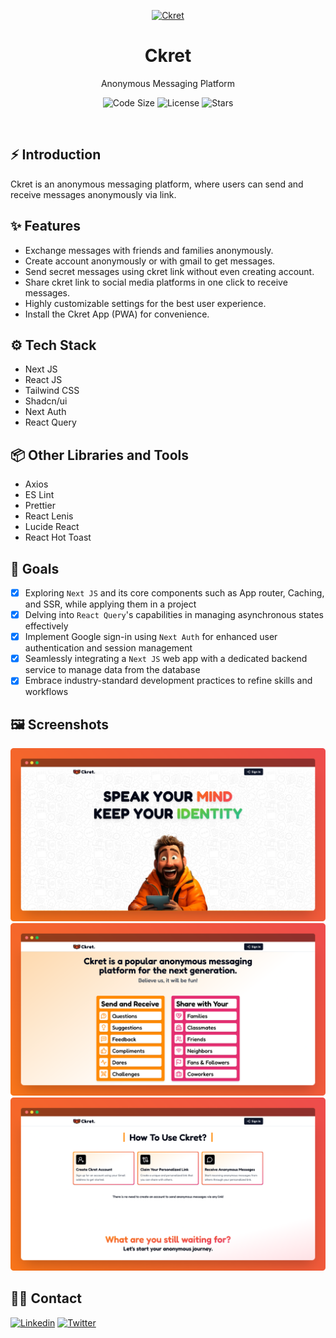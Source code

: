 <p align="center">
    <a href="https://ckret.xyz">
        <img alt="Ckret" width="100" src="./src/app/icon.ico">
    </a>
</p>

<div align="center">
    <h1>Ckret</h1>
    <p>Anonymous Messaging Platform</p>
</div>

<p align="center">
    <img src="https://img.shields.io/github/languages/code-size/s4shibam/ckret?style=flat-square" alt="Code Size">
    <img src="https://img.shields.io/github/license/s4shibam/ckret?style=flat-square" alt="License">
    <img src="https://img.shields.io/github/stars/s4shibam/ckret?style=flat-square&logo=github" alt="Stars">
</p>

<br />

## ⚡ Introduction

Ckret is an anonymous messaging platform, where users can send and receive messages anonymously via link.

## ✨ Features

- Exchange messages with friends and families anonymously.
- Create account anonymously or with gmail to get messages.
- Send secret messages using ckret link without even creating account.
- Share ckret link to social media platforms in one click to receive messages.
- Highly customizable settings for the best user experience.
- Install the Ckret App (PWA) for convenience.

## ⚙️ Tech Stack

- Next JS
- React JS
- Tailwind CSS
- Shadcn/ui
- Next Auth
- React Query

## 📦 Other Libraries and Tools

- Axios
- ES Lint
- Prettier
- React Lenis
- Lucide React
- React Hot Toast

## 🎯 Goals

- [x] Exploring `Next JS` and its core components such as App router, Caching, and SSR, while applying them in a project
- [x] Delving into `React Query`'s capabilities in managing asynchronous states effectively
- [x] Implement Google sign-in using `Next Auth` for enhanced user authentication and session management
- [x] Seamlessly integrating a `Next JS` web app with a dedicated backend service to manage data from the database
- [x] Embrace industry-standard development practices to refine skills and workflows

## 🖼️ Screenshots

![Landing Page](./readme_assets/screenshot_1.png)
![Features](./readme_assets/screenshot_2.png)
![How to use Ckret](./readme_assets/screenshot_3.png)

## 👋🏻 Contact

[![Linkedin](https://img.shields.io/badge/LinkedIn-0077B5?style=for-the-badge&logo=linkedin&logoColor=white)](https://www.linkedin.com/in/s4shibam)
[![Twitter](https://img.shields.io/badge/Twitter-00ACEE?style=for-the-badge&logo=twitter&logoColor=white)](https://twitter.com/intent/follow?screen_name=s4shibam)
